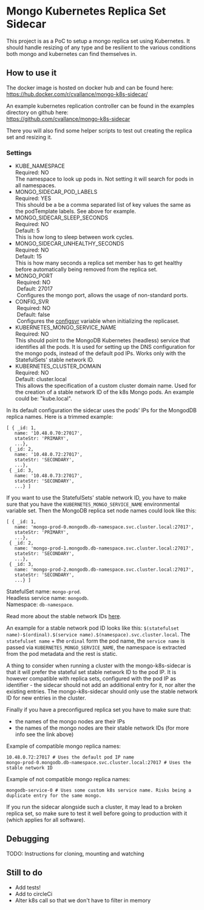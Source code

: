 # Mongo Kubernetes Replica Set Sidecar

This project is as a PoC to setup a mongo replica set using Kubernetes. It should handle resizing of any type and be 
resilient to the various conditions both mongo and kubernetes can find themselves in.

## How to use it

The docker image is hosted on docker hub and can be found here:  
https://hub.docker.com/r/cvallance/mongo-k8s-sidecar/

An example kubernetes replication controller can be found in the examples directory on github here:  
https://github.com/cvallance/mongo-k8s-sidecar

There you will also find some helper scripts to test out creating the replica set and resizing it.

### Settings

- KUBE_NAMESPACE  
  Required: NO  
  The namespace to look up pods in. Not setting it will search for pods in all namespaces.
- MONGO_SIDECAR_POD_LABELS  
  Required: YES  
  This should be a be a comma separated list of key values the same as the podTemplate labels. See above for example.
- MONGO_SIDECAR_SLEEP_SECONDS  
  Required: NO  
  Default: 5  
  This is how long to sleep between work cycles.
- MONGO_SIDECAR_UNHEALTHY_SECONDS  
  Required: NO  
  Default: 15  
  This is how many seconds a replica set member has to get healthy before automatically being removed from the replica set.
- MONGO_PORT  
  Required: NO  
  Default: 27017  
  Configures the mongo port, allows the usage of non-standard ports.  
- CONFIG_SVR  
  Required: NO  
  Default: false  
  Configures the [configsvr](https://docs.mongodb.com/manual/reference/replica-configuration/#rsconf.configsvr) variable when initializing the replicaset.
- KUBERNETES_MONGO_SERVICE_NAME  
  Required: NO  
  This should point to the MongoDB Kubernetes (headless) service that identifies all the pods. It is used for setting up the
  DNS configuration for the mongo pods, instead of the default pod IPs. Works only with the StatefulSets' stable network ID.  
- KUBERNETES_CLUSTER_DOMAIN  
  Required: NO  
  Default: cluster.local  
  This allows the specification of a custom cluster domain name. Used for the creation of a stable network ID of the k8s Mongo
  pods. An example could be: "kube.local".  

In its default configuration the sidecar uses the pods' IPs for the MongodDB replica names. Here is a trimmed example:
```
[ { _id: 1,
   name: '10.48.0.70:27017',
   stateStr: 'PRIMARY',
   ...},
 { _id: 2,
   name: '10.48.0.72:27017',
   stateStr: 'SECONDARY',
   ...},
 { _id: 3,
   name: '10.48.0.73:27017',
   stateStr: 'SECONDARY',
   ...} ]
```

If you want to use the StatefulSets' stable network ID, you have to make sure that you have the `KUBERNETES_MONGO_SERVICE_NAME`
environmental variable set. Then the MongoDB replica set node names could look like this:
```
[ { _id: 1,
   name: 'mongo-prod-0.mongodb.db-namespace.svc.cluster.local:27017',
   stateStr: 'PRIMARY',
   ...},
 { _id: 2,
   name: 'mongo-prod-1.mongodb.db-namespace.svc.cluster.local:27017',
   stateStr: 'SECONDARY',
   ...},
 { _id: 3,
   name: 'mongo-prod-2.mongodb.db-namespace.svc.cluster.local:27017',
   stateStr: 'SECONDARY',
   ...} ]
```
StatefulSet name: `mongo-prod`.  
Headless service name: `mongodb`.  
Namespace: `db-namespace`.

Read more about the stable network IDs
<a href="https://kubernetes.io/docs/concepts/abstractions/controllers/statefulsets/#stable-network-id">here</a>.

An example for a stable network pod ID looks like this:
`$(statefulset name)-$(ordinal).$(service name).$(namespace).svc.cluster.local`.
The `statefulset name` + the `ordinal` form the pod name, the `service name` is passed via `KUBERNETES_MONGO_SERVICE_NAME`,
the namespace is extracted from the pod metadata and the rest is static.

A thing to consider when running a cluster with the mongo-k8s-sidecar is that it will prefer the stateful set stable
network ID to the pod IP. It is however compatible with replica sets, configured with the pod IP as identifier - the sidecar
should not add an additional entry for it, nor alter the existing entries. The mongo-k8s-sidecar should only use the stable
network ID for new entries in the cluster.

Finally if you have a preconfigured replica set you have to make sure that:
- the names of the mongo nodes are their IPs
- the names of the mongo nodes are their stable network IDs (for more info see the link above)

Example of compatible mongo replica names:
```
10.48.0.72:27017 # Uses the default pod IP name
mongo-prod-0.mongodb.db-namespace.svc.cluster.local:27017 # Uses the stable network ID
```

Example of not compatible mongo replica names:
```
mongodb-service-0 # Uses some custom k8s service name. Risks being a duplicate entry for the same mongo.
```

If you run the sidecar alongside such a cluster, it may lead to a broken replica set, so make sure to test it well before
going to production with it (which applies for all software).

## Debugging

TODO: Instructions for cloning, mounting and watching

## Still to do

- Add tests!
- Add to circleCi
- Alter k8s call so that we don't have to filter in memory
